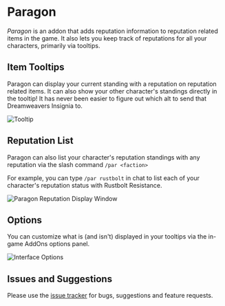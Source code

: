 # Paragon
*Paragon* is an addon that adds reputation information to reputation related items in the game. It also lets you keep track of reputations for all your characters, primarily via tooltips.

## Item Tooltips
Paragon can display your current standing with a reputation on reputation related items. It can also show your other character's standings directly in the tooltip! It has never been easier to figure out which alt to send that Dreamweavers Insignia to.

![Tooltip](https://i.imgur.com/VSbfQRy.png)

## Reputation List

Paragon can also list your character's reputation standings with any reputation via the slash command `/par <faction>`

For example, you can type `/par rustbolt` in chat to list each of your character's reputation status with Rustbolt Resistance.

![Paragon Reputation Display Window](https://i.imgur.com/e5z0PlV.png)

## Options

You can customize what is (and isn't) displayed in your tooltips via the in-game AddOns options panel.

![Interface Options](https://i.imgur.com/PJEYbOS.png)

## Issues and Suggestions

Please use the [issue tracker](https://github.com/glassleo/Paragon/issues) for bugs, suggestions and feature requests.
